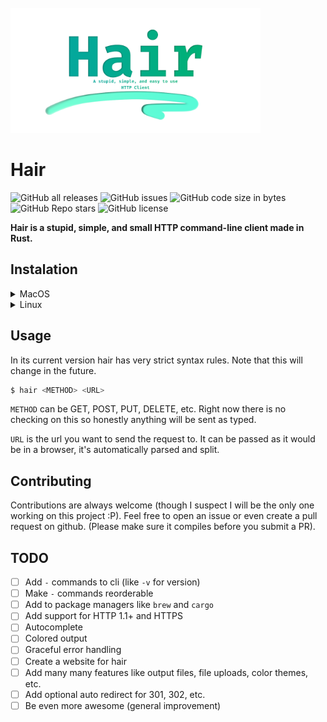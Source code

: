 <br/>
    <img alt="Hair Banner" height="200" src="https://raw.githubusercontent.com/secondary-smiles/hair/master/front/Hair-Banner.png" />
</br>

# Hair

<!-- SHIELDS BEGIN -->
![GitHub all releases](https://img.shields.io/github/downloads/secondary-smiles/hair/total?logo=GitHub&style=flat-square)
![GitHub issues](https://img.shields.io/github/issues/secondary-smiles/hair?logo=GitHub&style=flat-square)
![GitHub code size in bytes](https://img.shields.io/github/languages/code-size/secondary-smiles/hair?style=flat-square)
![GitHub Repo stars](https://img.shields.io/github/stars/secondary-smiles/hair?color=yellow&logo=GitHub&style=flat-square)
![GitHub license](https://img.shields.io/github/license/secondary-smiles/hair?style=flat-square)
<!-- SHIELDS END -->

**Hair is a stupid, simple, and small HTTP command-line client made in Rust.**

## Instalation
  <details>
  <summary>
    MacOS
  </summary>
    <details>
        <summary>
            From releases
        </summary>
        <ul>
        <li> Go to the latest release </li>
        <li> Download the correct build for your system </li>
        <li> Rename the executable to hair with <code> mv DOWNLOADED_EXECUTABLE hair </code> </li>
        <li> Add the executable to your <code>$PATH</code> variable</li>
        </ul>
    </details>
    <details>
    <summary>
        From source
    </summary>
    Makefile coming soon!
    With <code>rustc</code>
    <ul>
    <li><code>$ git clone https://github.com/secondary-smiles/hair.git</code></li>
    <li><code>$ cd hair</code></li>
    <li><code>$ rustc src/main.rs -o hair</code></li>
    <li>add <code>hair</code> to your <code>$PATH</code></li>
    </ul>
    </details>
  </details>

<details>
<summary>
Linux
</summary>
Coming soon!
</details>


## Usage
In its current version hair has very strict syntax rules. Note that this will change in the future.

```bash
$ hair <METHOD> <URL>
```
`METHOD` can be GET, POST, PUT, DELETE, etc. Right now there is no checking on this so honestly anything will be sent as typed.

`URL` is the url you want to send the request to. It can be passed as it would be in a browser, it's automatically parsed and split.

## Contributing
Contributions are always welcome (though I suspect I will be the only one working on this project :P). Feel free to open an issue or even create a pull request on github. (Please make sure it compiles before you submit a PR).

## TODO
- [ ] Add `-` commands to cli (like `-v` for version)
- [ ] Make `-` commands reorderable
- [ ] Add to package managers like `brew` and `cargo`
- [ ] Add support for HTTP 1.1+ and HTTPS
- [ ] Autocomplete
- [ ] Colored output
- [ ] Graceful error handling
- [ ] Create a website for hair
- [ ] Add many many features like output files, file uploads, color themes, etc.
- [ ] Add optional auto redirect for 301, 302, etc.
- [ ] Be even more awesome (general improvement)
